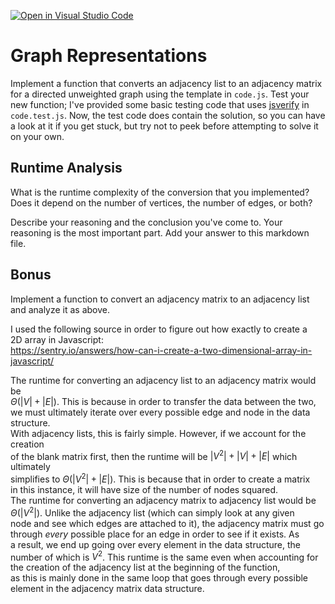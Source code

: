 [![Open in Visual Studio Code](https://classroom.github.com/assets/open-in-vscode-718a45dd9cf7e7f842a935f5ebbe5719a5e09af4491e668f4dbf3b35d5cca122.svg)](https://classroom.github.com/online_ide?assignment_repo_id=12091096&assignment_repo_type=AssignmentRepo)
# Graph Representations

Implement a function that converts an adjacency list to an adjacency matrix for
a directed unweighted graph using the template in `code.js`. Test your new
function; I've provided some basic testing code that uses
[jsverify](https://jsverify.github.io/) in `code.test.js`. Now, the test code
does contain the solution, so you can have a look at it if you get stuck, but
try not to peek before attempting to solve it on your own.

## Runtime Analysis

What is the runtime complexity of the conversion that you implemented? Does it
depend on the number of vertices, the number of edges, or both?

Describe your reasoning and the conclusion you've come to. Your reasoning is the
most important part. Add your answer to this markdown file.

## Bonus

Implement a function to convert an adjacency matrix to an adjacency list and
analyze it as above.
  
I used the following source in order to figure out how exactly to create a  
2D array in Javascript:  
https://sentry.io/answers/how-can-i-create-a-two-dimensional-array-in-javascript/

The runtime for converting an adjacency list to an adjacency matrix would be  
$\Theta(|V|+|E|)$. This is because in order to transfer the data between the two,  
we must ultimately iterate over every possible edge and node in the data structure.  
With adjacency lists, this is fairly simple. However, if we account for the creation  
of the blank matrix first, then the runtime will be $|V^2|+|V|+|E|$ which ultimately  
simplifies to $\Theta(|V^2|+|E|)$. This is because that in order to create a matrix  
in this instance, it will have size of the number of nodes squared.  
The runtime for converting an adjacency matrix to adjacency list would be  
$\Theta(|V^2|)$. Unlike the adjacency list (which can simply look at any given  
node and see which edges are attached to it), the adjacency matrix must go  
through *every* possible place for an edge in order to see if it exists. As  
a result, we end up going over every element in the data structure, the  
number of which is $V^2$. This runtime is the same even when accounting for  
the creation of the adjacency list at the beginning of the function,   
as this is mainly done in the same loop that goes through every possible  
element in the adjacency matrix data structure.

